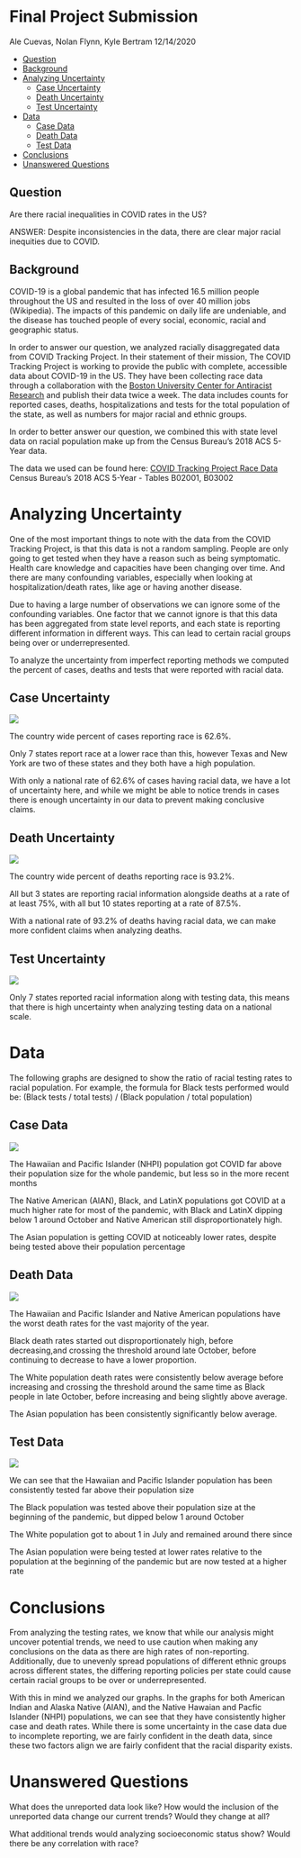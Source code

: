Final Project Submission
================
Ale Cuevas, Nolan Flynn, Kyle Bertram
12/14/2020

  - [Question](#question)
  - [Background](#background)
  - [Analyzing Uncertainty](#analyzing-uncertainty)
      - [Case Uncertainty](#case-uncertainty)
      - [Death Uncertainty](#death-uncertainty)
      - [Test Uncertainty](#test-uncertainty)
  - [Data](#data)
      - [Case Data](#case-data)
      - [Death Data](#death-data)
      - [Test Data](#test-data)
  - [Conclusions](#conclusions)
  - [Unanswered Questions](#unanswered-questions)

## Question

Are there racial inequalities in COVID rates in the US?

ANSWER: Despite inconsistencies in the data, there are clear major
racial inequities due to COVID.

## Background

COVID-19 is a global pandemic that has infected 16.5 million people
throughout the US and resulted in the loss of over 40 million jobs
(Wikipedia). The impacts of this pandemic on daily life are undeniable,
and the disease has touched people of every social, economic, racial and
geographic status.

In order to answer our question, we analyzed racially disaggregated data
from COVID Tracking Project. In their statement of their mission, The
COVID Tracking Project is working to provide the public with complete,
accessible data about COVID-19 in the US. They have been collecting race
data through a collaboration with the [Boston University Center for
Antiracist Research](https://www.bu.edu/antiracist-center) and publish
their data twice a week. The data includes counts for reported cases,
deaths, hospitalizations and tests for the total population of the
state, as well as numbers for major racial and ethnic groups.

In order to better answer our question, we combined this with state
level data on racial population make up from the Census Bureau’s 2018
ACS 5-Year data.

The data we used can be found here: [COVID Tracking Project Race
Data](https://covidtracking.com/race/dashboard) Census Bureau’s 2018 ACS
5-Year - Tables B02001, B03002

# Analyzing Uncertainty

One of the most important things to note with the data from the COVID
Tracking Project, is that this data is not a random sampling. People are
only going to get tested when they have a reason such as being
symptomatic. Health care knowledge and capacities have been changing
over time. And there are many confounding variables, especially when
looking at hospitalization/death rates, like age or having another
disease.

Due to having a large number of observations we can ignore some of the
confounding variables. One factor that we cannot ignore is that this
data has been aggregated from state level reports, and each state is
reporting different information in different ways. This can lead to
certain racial groups being over or underrepresented.

To analyze the uncertainty from imperfect reporting methods we computed
the percent of cases, deaths and tests that were reported with racial
data.

## Case Uncertainty

![](Final-Project-Submission_files/figure-gfm/Case%20Data%20by%20Race%20Inconsistencies-1.png)<!-- -->

The country wide percent of cases reporting race is 62.6%.

Only 7 states report race at a lower race than this, however Texas and
New York are two of these states and they both have a high population.

With only a national rate of 62.6% of cases having racial data, we have
a lot of uncertainty here, and while we might be able to notice trends
in cases there is enough uncertainty in our data to prevent making
conclusive claims.

## Death Uncertainty

![](Final-Project-Submission_files/figure-gfm/Death%20Data%20by%20Race%20Uncertainity-1.png)<!-- -->

The country wide percent of deaths reporting race is 93.2%.

All but 3 states are reporting racial information alongside deaths at a
rate of at least 75%, with all but 10 states reporting at a rate of
87.5%.

With a national rate of 93.2% of deaths having racial data, we can make
more confident claims when analyzing deaths.

## Test Uncertainty

![](Final-Project-Submission_files/figure-gfm/Test%20Data%20by%20Race%20Uncertainity-1.png)<!-- -->

Only 7 states reported racial information along with testing data, this
means that there is high uncertainty when analyzing testing data on a
national scale.

# Data

The following graphs are designed to show the ratio of racial testing
rates to racial population. For example, the formula for Black tests
performed would be: (Black tests / total tests) / (Black population /
total population)

## Case Data

![](Final-Project-Submission_files/figure-gfm/Case%20Data%20by%20Race-1.png)<!-- -->

The Hawaiian and Pacific Islander (NHPI) population got COVID far above
their population size for the whole pandemic, but less so in the more
recent months

The Native American (AIAN), Black, and LatinX populations got COVID at a
much higher rate for most of the pandemic, with Black and LatinX dipping
below 1 around October and Native American still disproportionately
high.

The Asian population is getting COVID at noticeably lower rates, despite
being tested above their population percentage

## Death Data

![](Final-Project-Submission_files/figure-gfm/Death%20Data%20by%20Race-1.png)<!-- -->

The Hawaiian and Pacific Islander and Native American populations have
the worst death rates for the vast majority of the year.

Black death rates started out disproportionately high, before
decreasing,and crossing the threshold around late October, before
continuing to decrease to have a lower proportion.

The White population death rates were consistently below average before
increasing and crossing the threshold around the same time as Black
people in late October, before increasing and being slightly above
average.

The Asian population has been consistently significantly below average.

## Test Data

![](Final-Project-Submission_files/figure-gfm/Test%20Data%20by%20Race-1.png)<!-- -->

We can see that the Hawaiian and Pacific Islander population has been
consistently tested far above their population size

The Black population was tested above their population size at the
beginning of the pandemic, but dipped below 1 around October

The White population got to about 1 in July and remained around there
since

The Asian population were being tested at lower rates relative to the
population at the beginning of the pandemic but are now tested at a
higher rate

# Conclusions

From analyzing the testing rates, we know that while our analysis might
uncover potential trends, we need to use caution when making any
conclusions on the data as there are high rates of non-reporting.
Additionally, due to unevenly spread populations of different ethnic
groups across different states, the differing reporting policies per
state could cause certain racial groups to be over or underrepresented.

With this in mind we analyzed our graphs. In the graphs for both
American Indian and Alaska Native (AIAN), and the Native Hawaian and
Pacfic Islander (NHPI) populations, we can see that they have
consistently higher case and death rates. While there is some
uncertainty in the case data due to incomplete reporting, we are fairly
confident in the death data, since these two factors align we are fairly
confident that the racial disparity exists.

# Unanswered Questions

What does the unreported data look like? How would the inclusion of the
unreported data change our current trends? Would they change at all?

What additional trends would analyzing socioeconomic status show? Would
there be any correlation with race?
